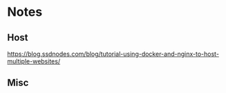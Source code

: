 # Notes
## Host
https://blog.ssdnodes.com/blog/tutorial-using-docker-and-nginx-to-host-multiple-websites/
## Misc
